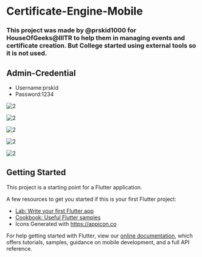 # Certificate-Engine-Mobile

### This project was made by @prskid1000 for HouseOfGeeks@IIITR to help them in managing events and certificate creation. But College started using external tools so it is not used.

## Admin-Credential
- Username:prskid
- Password:1234


![2](https://github.com/prskid1000/Certificate-Engine/blob/main/client/android_app/Preview/1.png?raw=true)

![2](https://github.com/prskid1000/Certificate-Engine/blob/main/client/android_app/Preview/2.png?raw=true)

![2](https://github.com/prskid1000/Certificate-Engine/blob/main/client/android_app/Preview/3.png?raw=true)

![2](https://github.com/prskid1000/Certificate-Engine/blob/main/client/android_app/Preview/4.png?raw=true)

![2](https://github.com/prskid1000/Certificate-Engine/blob/main/client/android_app/Preview/5.png?raw=true)

## Getting Started

This project is a starting point for a Flutter application.

A few resources to get you started if this is your first Flutter project:

- [Lab: Write your first Flutter app](https://flutter.dev/docs/get-started/codelab)
- [Cookbook: Useful Flutter samples](https://flutter.dev/docs/cookbook)
- Icons Generated with https://appicon.co

For help getting started with Flutter, view our
[online documentation](https://flutter.dev/docs), which offers tutorials,
samples, guidance on mobile development, and a full API reference.
